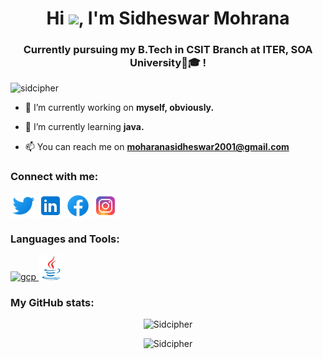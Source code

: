 <h1 align="center">Hi <img src="https://camo.githubusercontent.com/e8e7b06ecf583bc040eb60e44eb5b8e0ecc5421320a92929ce21522dbc34c891/68747470733a2f2f6d656469612e67697068792e636f6d2f6d656469612f6876524a434c467a6361737252346961377a2f67697068792e676966" width="30px">, I'm Sidheswar Mohrana</h1>
<h3 align="center">Currently pursuing my B.Tech in CSIT Branch at ITER, SOA University🏫🎓 !</h3>

<p align="left"> <img src="https://komarev.com/ghpvc/?username=sidcipher&label=Profile%20views&color=50b40e&style=flat" alt="sidcipher" /> </p>

- 🔭 I’m currently working on **myself, obviously.**

- 🌱 I’m currently learning **java.**

- 📫 You can reach me on **moharanasidheswar2001@gmail.com**

<h3 align="left">Connect with me:</h3>
<p align="left">
<a href="https://twitter.com/Sidheswar2001" target="blank"><img align="center" src="https://github.com/kaal-coder/kaal-coder/blob/main/twitter.png" alt="_k_a_a_l" height="40" width="40" /></a>
<a href="https://linkedin.com/in/sidheswarmohrana03092001/" target="blank"><img align="center" src="https://github.com/kaal-coder/kaal-coder/blob/main/linkedin.png" alt="kaushik-lakhani-08012001" height="40" width="40" /></a>
<a href="https://fb.com/https://www.facebook.com/people/kaushik-lakhani/100008225834590/" target="blank"><img align="center" src="https://github.com/kaal-coder/kaal-coder/blob/main/facebook.png" alt="https://www.facebook.com/people/kaushik-lakhani/100008225834590/" height="40" width="40" /></a>
<a href="https://instagram.com/sidheswarmoharana" target="blank"><img align="center" src="https://github.com/kaal-coder/kaal-coder/blob/main/instagram.png" alt="__k.a.a.l.__" height="40" width="40" /></a>
</p>

<h3 align="left">Languages and Tools:</h3>
<p align="left"> <a href="https://cloud.google.com" target="_blank" rel="noreferrer"> <img src="https://www.vectorlogo.zone/logos/google_cloud/google_cloud-icon.svg" alt="gcp" width="40" height="40"/> </a> <a href="https://www.java.com" target="_blank" rel="noreferrer"> <img src="https://raw.githubusercontent.com/devicons/devicon/master/icons/java/java-original.svg" alt="java" width="40" height="40"/> </a> </p>


<h3 align="left">My GitHub stats:</h3>

<p align="center"><img src="https://github-readme-stats.vercel.app/api?username=Sidcipher&theme=highcontrast&show_icons=true" alt="Sidcipher" />

<p align="center"><img src="http://github-readme-streak-stats.herokuapp.com?user=Sidcipher&theme=highcontrast&hide_border=false" alt ="Sidcipher" />

<!---Sidcipher/Sidcipher is a ✨ special ✨ repository because its `README.md` (this file) appears on your GitHub profile.
You can click the Preview link to take a look at your changes.--->
